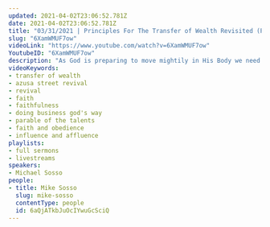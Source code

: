 ```yaml
---
updated: 2021-04-02T23:06:52.781Z
date: 2021-04-02T23:06:52.781Z
title: "03/31/2021 | Principles For The Transfer of Wealth Revisited (Pastor Mike Sosso)"
slug: "6XamWMUF7ow"
videoLink: "https://www.youtube.com/watch?v=6XamWMUF7ow"
YoutubeID: "6XamWMUF7ow"
description: "As God is preparing to move mightily in His Body we need to revist the instructions He gave us concerning the transfer of wealth. We need to prove ourselves faithful in the little things that God has given us now so that God can trust us with greater things. This sermon was delivered by Pastor Michael Sosso at Freedom Fellowship Church International on March 31, 2021."
videoKeywords:
- transfer of wealth
- azusa street revival
- revival
- faith
- faithfulness
- doing business god's way
- parable of the talents
- faith and obedience
- influence and affluence
playlists:
- full sermons
- livestreams
speakers:
- Michael Sosso
people:
- title: Mike Sosso
  slug: mike-sosso
  contentType: people
  id: 6aQjATkbJuOcIYwuGcSciQ
---
```

